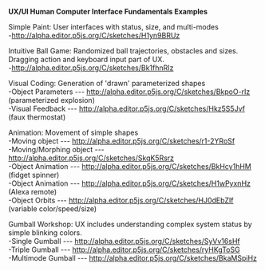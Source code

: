 **UX/UI Human Computer Interface Fundamentals Examples** <br/>

Simple Paint: User interfaces with status, size, and multi-modes <br/>
-http://alpha.editor.p5js.org/C/sketches/H1yn9BRUz <br/>

Intuitive Ball Game: Randomized ball trajectories, obstacles and sizes. Dragging action and keyboard input part of UX. <br/>
-http://alpha.editor.p5js.org/C/sketches/Bk1fhnRIz <br/>

Visual Coding: Generation of 'drawn' parameterized shapes <br/>
-Object Parameters --- http://alpha.editor.p5js.org/C/sketches/BkpoO-rIz (parameterized explosion) <br/>
-Visual Feedback --- http://alpha.editor.p5js.org/C/sketches/Hkz5S5Jvf (faux thermostat) <br/>

Animation: Movement of simple shapes <br/>
-Moving object --- http://alpha.editor.p5js.org/C/sketches/r1-2YRoSf <br/>
-Moving/Morphing object --- http://alpha.editor.p5js.org/C/sketches/SkqK5Rsrz <br/>
-Object Animation --- http://alpha.editor.p5js.org/C/sketches/BkHcy1hHM (fidget spinner) <br/>
-Object Animation --- http://alpha.editor.p5js.org/C/sketches/H1wPyxnHz (Alexa remote) <br/>
-Object Orbits --- http://alpha.editor.p5js.org/C/sketches/HJ0dEbZIf (variable color/speed/size) <br/>

Gumball Workshop: UX includes understanding complex system status by simple blinking colors. <br/>
-Single Gumball --- http://alpha.editor.p5js.org/C/sketches/SyVv16sHf <br/>
-Triple Gumball --- http://alpha.editor.p5js.org/C/sketches/ryHKgToSG <br/>
-Multimode Gumball --- http://alpha.editor.p5js.org/C/sketches/BkaMSpiHz <br/>

